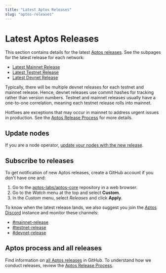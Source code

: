```yaml
---
title: "Latest Aptos Releases"
slug: "aptos-releases"
---
```


# Latest Aptos Releases

This section contains details for the latest [Aptos releases](https://github.com/aptos-labs/aptos-core/releases). See the subpages for the latest release for each network:

* [Latest Mainnet Release](./mainnet-release.md)
* [Latest Testnet Release](./testnet-release.md)
* [Latest Devnet Release](./devnet-release.md)

Typically, there will be multiple devnet releases for each testnet and mainnet release. Hence, devnet releases use commit hashes for tracking rather than version numbers. Testnet and mainnet releases usually have a one-to-one correlation, meaning each testnet release rolls into mainnet.

Hotfixes are exceptions that may occur in mainnet to address urgent issues in production. See the [Aptos Release Process](https://github.com/aptos-labs/aptos-core/blob/main/RELEASE.md) for more details.

## Update nodes

If you are a node operator, [update your nodes with the new release](../nodes/full-node/update-fullnode-with-new-releases.md).

## Subscribe to releases

To get notification of new Aptos releases, create a GitHub account if you don't have one and:

1. Go to the [aptos-labs/aptos-core](https://github.com/aptos-labs/aptos-core) repository in a web browser.
1. Go to the *Watch* menu at the top and select **Custom**.
1. In the *Custom* menu, select *Releases* and click **Apply**.

To know when the latest release lands, we also suggest you join the [Aptos Discord](https://discord.gg/aptoslabs) instance and monitor these channels:

* [#mainnet-release](https://discord.com/channels/945856774056083548/1042502400507916349)
* [#testnet-release](https://discord.com/channels/945856774056083548/1025614160555413545)
* [#devnet-release](https://discord.com/channels/945856774056083548/956692649430093904)


## Aptos process and all releases

Find information on [all Aptos releases](https://github.com/aptos-labs/aptos-core/releases) in GitHub. To understand how we conduct releases, review the [Aptos Release Process](https://github.com/aptos-labs/aptos-core/blob/main/RELEASE.md).